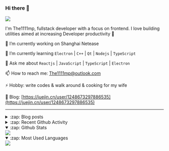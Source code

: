 ### Hi there 👋

![](https://komarev.com/ghpvc/?username=1111mp&color=green)

I'm The1111mp, fullstack developer with a focus on frontend. I love building utilities aimed at increasing Developer productivity 🙌

🔭 I’m currently working on Shanghai Netease

🌱 I’m currently learning `Electron` | `C++` | `Qt` | `Nodejs` | `TypeScript`

💬 Ask me about `Reactjs` | `JavaScript` | `TypeScript` | `Electron`

📫 How to reach me: <a href="mailto:The1111mp@outlook.com">The1111mp@outlook.com</a>

⚡ Hobby: write codes & walk around & cooking for my wife

📖 Blog: [https://juejin.cn/user/1248673297886535](https://juejin.cn/user/1248673297886535)

***

<details>
  <summary>:zap: Blog posts</summary>

  - [使用 nvm-desktop 轻松安装和管理多个 node 版本](https://juejin.cn/post/7267791228872179727)
  - [Electron 中集成 SQLite3 数据库的最佳实践](https://juejin.cn/post/7202807471881306172)
  - [从0开发IM，单聊群聊在线离线消息以及消息的已读未读功能](https://juejin.cn/post/7202583557751865401)
  - [Electron（网页）中实现接近微信消息发送体验的消息输入框及界面](https://juejin.cn/post/7252505446396575781)
  - [Qt中基于QWebEngineView和QWebChannel实现与web的交互](https://juejin.cn/post/7238423148555501629)
</details>

<details>
  <summary>:zap: Recent Github Activity</summary>

  <!--START_SECTION:activity-->
1. 🗣 Commented on [#17](https://github.com/1111mp/nvm-desktop/issues/17#issuecomment-1816145156) in [1111mp/nvm-desktop](https://github.com/1111mp/nvm-desktop)
2. 🗣 Commented on [#16](https://github.com/1111mp/nvm-desktop/issues/16#issuecomment-1816125400) in [1111mp/nvm-desktop](https://github.com/1111mp/nvm-desktop)
3. 🗣 Commented on [#16](https://github.com/1111mp/nvm-desktop/issues/16#issuecomment-1816105613) in [1111mp/nvm-desktop](https://github.com/1111mp/nvm-desktop)
4. 🗣 Commented on [#15](https://github.com/1111mp/nvm-desktop/issues/15#issuecomment-1815661014) in [1111mp/nvm-desktop](https://github.com/1111mp/nvm-desktop)
5. 🗣 Commented on [#14](https://github.com/1111mp/nvm-desktop/issues/14#issuecomment-1814469197) in [1111mp/nvm-desktop](https://github.com/1111mp/nvm-desktop)
6. 🗣 Commented on [#13](https://github.com/1111mp/nvm-desktop/issues/13#issuecomment-1813792176) in [1111mp/nvm-desktop](https://github.com/1111mp/nvm-desktop)
7. 🗣 Commented on [#13](https://github.com/1111mp/nvm-desktop/issues/13#issuecomment-1813756527) in [1111mp/nvm-desktop](https://github.com/1111mp/nvm-desktop)
8. 🎉 Merged PR [#42](https://github.com/1111mp/electron_client/pull/42) in [1111mp/electron_client](https://github.com/1111mp/electron_client)
9. 🗣 Commented on [#12](https://github.com/1111mp/nvm-desktop/issues/12#issuecomment-1805542647) in [1111mp/nvm-desktop](https://github.com/1111mp/nvm-desktop)
10. 🗣 Commented on [#1911](https://github.com/nextui-org/nextui/issues/1911#issuecomment-1803138480) in [nextui-org/nextui](https://github.com/nextui-org/nextui)
  <!--END_SECTION:activity-->
</details>

<details open>
  <summary>:zap: Github Stats</summary>

  <img align="center" src="https://github-readme-stats-sigma-five.vercel.app/api?username=1111mp&show_icons=true&hide_border=true&theme=gruvbox" />
</details>

<details open>
  <summary>:zap: Most Used Languages</summary>

  <img align="center" src="https://github-readme-stats-sigma-five.vercel.app/api/top-langs/?username=1111mp&layout=compact&show_icons=true&hide_border=true&theme=gruvbox" />
</details>


<!--
**1111mp/1111mp** is a ✨ _special_ ✨ repository because its `README.md` (this file) appears on your GitHub profile.

Here are some ideas to get you started:

- 🔭 I’m currently working on ...
- 🌱 I’m currently learning ...
- 👯 I’m looking to collaborate on ...
- 🤔 I’m looking for help with ...
- 💬 Ask me about ...
- 📫 How to reach me: ...
- 😄 Pronouns: ...
- ⚡ Fun fact: ...
-->
